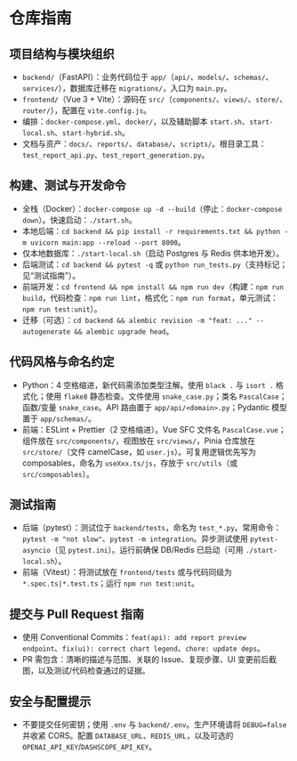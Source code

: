 # 仓库指南

## 项目结构与模块组织
- `backend/`（FastAPI）：业务代码位于 `app/`（`api/`、`models/`、`schemas/`、`services/`），数据库迁移在 `migrations/`，入口为 `main.py`。
- `frontend/`（Vue 3 + Vite）：源码在 `src/`（`components/`、`views/`、`store/`、`router/`），配置在 `vite.config.js`。
- 编排：`docker-compose.yml`、`docker/`，以及辅助脚本 `start.sh`、`start-local.sh`、`start-hybrid.sh`。
- 文档与资产：`docs/`、`reports/`、`database/`、`scripts/`。根目录工具：`test_report_api.py`、`test_report_generation.py`。

## 构建、测试与开发命令
- 全栈（Docker）：`docker-compose up -d --build`（停止：`docker-compose down`）。快速启动：`./start.sh`。
- 本地后端：`cd backend && pip install -r requirements.txt && python -m uvicorn main:app --reload --port 8000`。
- 仅本地数据库：`./start-local.sh`（启动 Postgres 与 Redis 供本地开发）。
- 后端测试：`cd backend && pytest -q` 或 `python run_tests.py`（支持标记；见“测试指南”）。
- 前端开发：`cd frontend && npm install && npm run dev`（构建：`npm run build`，代码检查：`npm run lint`，格式化：`npm run format`，单元测试：`npm run test:unit`）。
- 迁移（可选）：`cd backend && alembic revision -m "feat: ..." --autogenerate && alembic upgrade head`。

## 代码风格与命名约定
- Python：4 空格缩进，新代码需添加类型注解。使用 `black .` 与 `isort .` 格式化；使用 `flake8` 静态检查。文件使用 `snake_case.py`；类名 `PascalCase`；函数/变量 `snake_case`。API 路由置于 `app/api/<domain>.py`；Pydantic 模型置于 `app/schemas/`。
- 前端：ESLint + Prettier（2 空格缩进）。Vue SFC 文件名 `PascalCase.vue`；组件放在 `src/components/`，视图放在 `src/views/`，Pinia 仓库放在 `src/store/`（文件 camelCase，如 `user.js`）。可复用逻辑优先写为 composables，命名为 `useXxx.ts/js`，存放于 `src/utils`（或 `src/composables`）。

## 测试指南
- 后端（pytest）：测试位于 `backend/tests`，命名为 `test_*.py`。常用命令：`pytest -m "not slow"`、`pytest -m integration`。异步测试使用 `pytest-asyncio`（见 `pytest.ini`）。运行前确保 DB/Redis 已启动（可用 `./start-local.sh`）。
- 前端（Vitest）：将测试放在 `frontend/tests` 或与代码同级为 `*.spec.ts|*.test.ts`；运行 `npm run test:unit`。

## 提交与 Pull Request 指南
- 使用 Conventional Commits：`feat(api): add report preview endpoint`、`fix(ui): correct chart legend`、`chore: update deps`。
- PR 需包含：清晰的描述与范围、关联的 Issue、复现步骤、UI 变更前后截图，以及测试/代码检查通过的证据。

## 安全与配置提示
- 不要提交任何密钥；使用 `.env` 与 `backend/.env`。生产环境请将 `DEBUG=false` 并收紧 CORS。配置 `DATABASE_URL`、`REDIS_URL`，以及可选的 `OPENAI_API_KEY`/`DASHSCOPE_API_KEY`。
